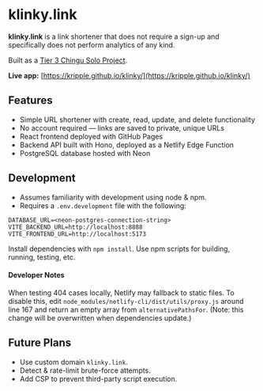 # klinky.link

**klinky.link** is a link shortener that does not require a sign-up and specifically does not perform analytics of any kind.

Built as a [Tier 3 Chingu Solo Project](https://github.com/chingu-voyages/Handbook/blob/main/docs/guides/soloproject/soloproject.md).

**Live app:** [https://kripple.github.io/klinky/](https://kripple.github.io/klinky/)

## Features

- Simple URL shortener with create, read, update, and delete functionality
- No account required — links are saved to private, unique URLs
- React frontend deployed with GitHub Pages
- Backend API built with Hono, deployed as a Netlify Edge Function
- PostgreSQL database hosted with Neon

## Development

- Assumes familiarity with development using node & npm.
- Requires a `.env.development` file with the following:

```
DATABASE_URL=<neon-postgres-connection-string>
VITE_BACKEND_URL=http://localhost:8888
VITE_FRONTEND_URL=http://localhost:5173
```

Install dependencies with `npm install`. Use npm scripts for building, running, testing, etc.

#### Developer Notes

When testing 404 cases locally, Netlify may fallback to static files.
To disable this, edit `node_modules/netlify-cli/dist/utils/proxy.js` around line 167 and return an empty array from `alternativePathsFor`.
(Note: this change will be overwritten when dependencies update.)

## Future Plans

- Use custom domain `klinky.link`.
- Detect & rate-limit brute-force attempts.
- Add CSP to prevent third-party script execution.
